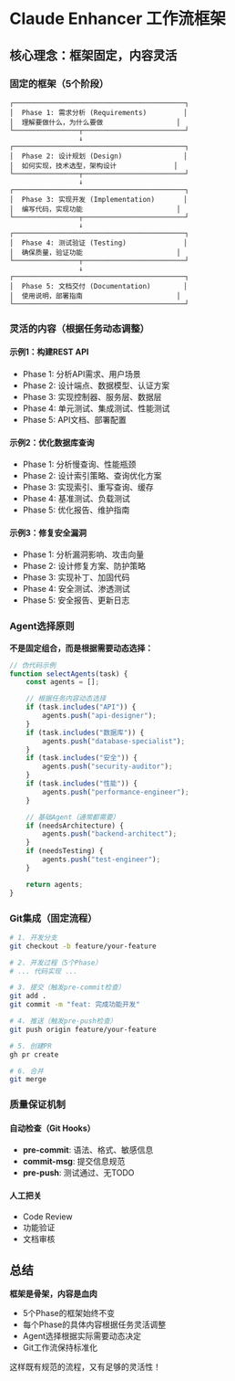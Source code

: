 # Claude Enhancer 工作流框架

## 核心理念：框架固定，内容灵活

### 固定的框架（5个阶段）

```
┌──────────────────────────────────────────┐
│  Phase 1: 需求分析 (Requirements)         │
│  理解要做什么，为什么要做                  │
└────────────────┬─────────────────────────┘
                 ↓
┌──────────────────────────────────────────┐
│  Phase 2: 设计规划 (Design)               │
│  如何实现，技术选型，架构设计              │
└────────────────┬─────────────────────────┘
                 ↓
┌──────────────────────────────────────────┐
│  Phase 3: 实现开发 (Implementation)       │
│  编写代码，实现功能                       │
└────────────────┬─────────────────────────┘
                 ↓
┌──────────────────────────────────────────┐
│  Phase 4: 测试验证 (Testing)              │
│  确保质量，验证功能                       │
└────────────────┬─────────────────────────┘
                 ↓
┌──────────────────────────────────────────┐
│  Phase 5: 文档交付 (Documentation)        │
│  使用说明，部署指南                       │
└──────────────────────────────────────────┘
```

### 灵活的内容（根据任务动态调整）

#### 示例1：构建REST API
- Phase 1: 分析API需求、用户场景
- Phase 2: 设计端点、数据模型、认证方案
- Phase 3: 实现控制器、服务层、数据层
- Phase 4: 单元测试、集成测试、性能测试
- Phase 5: API文档、部署配置

#### 示例2：优化数据库查询
- Phase 1: 分析慢查询、性能瓶颈
- Phase 2: 设计索引策略、查询优化方案
- Phase 3: 实现索引、重写查询、缓存
- Phase 4: 基准测试、负载测试
- Phase 5: 优化报告、维护指南

#### 示例3：修复安全漏洞
- Phase 1: 分析漏洞影响、攻击向量
- Phase 2: 设计修复方案、防护策略
- Phase 3: 实现补丁、加固代码
- Phase 4: 安全测试、渗透测试
- Phase 5: 安全报告、更新日志

### Agent选择原则

**不是固定组合，而是根据需要动态选择：**

```javascript
// 伪代码示例
function selectAgents(task) {
    const agents = [];

    // 根据任务内容动态选择
    if (task.includes("API")) {
        agents.push("api-designer");
    }
    if (task.includes("数据库")) {
        agents.push("database-specialist");
    }
    if (task.includes("安全")) {
        agents.push("security-auditor");
    }
    if (task.includes("性能")) {
        agents.push("performance-engineer");
    }

    // 基础Agent（通常都需要）
    if (needsArchitecture) {
        agents.push("backend-architect");
    }
    if (needsTesting) {
        agents.push("test-engineer");
    }

    return agents;
}
```

### Git集成（固定流程）

```bash
# 1. 开发分支
git checkout -b feature/your-feature

# 2. 开发过程（5个Phase）
# ... 代码实现 ...

# 3. 提交（触发pre-commit检查）
git add .
git commit -m "feat: 完成功能开发"

# 4. 推送（触发pre-push检查）
git push origin feature/your-feature

# 5. 创建PR
gh pr create

# 6. 合并
git merge
```

### 质量保证机制

#### 自动检查（Git Hooks）
- **pre-commit**: 语法、格式、敏感信息
- **commit-msg**: 提交信息规范
- **pre-push**: 测试通过、无TODO

#### 人工把关
- Code Review
- 功能验证
- 文档审核

## 总结

**框架是骨架，内容是血肉**

- 5个Phase的框架始终不变
- 每个Phase的具体内容根据任务灵活调整
- Agent选择根据实际需要动态决定
- Git工作流保持标准化

这样既有规范的流程，又有足够的灵活性！
